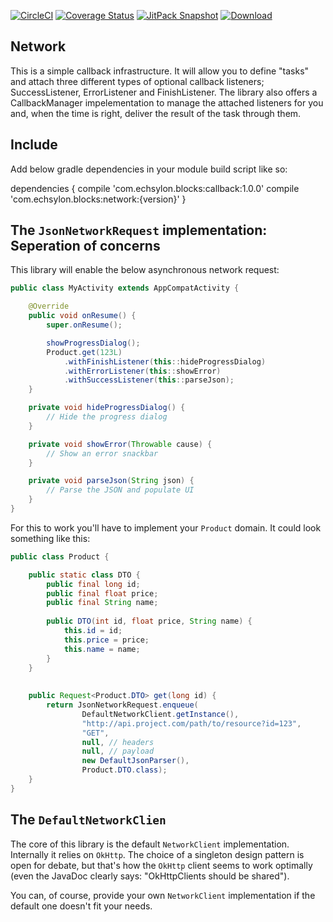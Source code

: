 [![CircleCI](https://circleci.com/gh/echsylon/blocks-network.svg?style=shield)](https://circleci.com/gh/echsylon/blocks-network) [![Coverage Status](https://coveralls.io/repos/github/echsylon/blocks-network/badge.svg)](https://coveralls.io/github/echsylon/blocks-network) [![JitPack Snapshot](https://jitpack.io/v/echsylon/blocks-network.svg)](https://jitpack.io/#echsylon/blocks-network) [![Download](https://api.bintray.com/packages/echsylon/maven/network/images/download.svg)](https://bintray.com/echsylon/maven/network/_latestVersion)

## Network
This is a simple callback infrastructure. It will allow you to define "tasks" and attach three different types of optional callback listeners; SuccessListener, ErrorListener and FinishListener. The library also offers a CallbackManager impelementation to manage the attached listeners for you and, when the time is right, deliver the result of the task through them.

## Include
Add below gradle dependencies in your module build script like so:

dependencies {
    compile 'com.echsylon.blocks:callback:1.0.0'
    compile 'com.echsylon.blocks:network:{version}'
}

## The `JsonNetworkRequest` implementation: Seperation of concerns

This library will enable the below asynchronous network request:

```java
public class MyActivity extends AppCompatActivity {

    @Override
    public void onResume() {
        super.onResume();

        showProgressDialog();
        Product.get(123L)
            .withFinishListener(this::hideProgressDialog)
            .withErrorListener(this::showError)
            .withSuccessListener(this::parseJson);
    }

    private void hideProgressDialog() {
        // Hide the progress dialog
    }

    private void showError(Throwable cause) {
        // Show an error snackbar
    }

    private void parseJson(String json) {
        // Parse the JSON and populate UI
    }
}
```

For this to work you'll have to implement your `Product` domain. It could look something like this:

```java
public class Product {

    public static class DTO {
        public final long id;
        public final float price;
        public final String name;
        
        public DTO(int id, float price, String name) {
            this.id = id;
            this.price = price;
            this.name = name;
        }
    }
    
    
    public Request<Product.DTO> get(long id) {
        return JsonNetworkRequest.enqueue(
                DefaultNetworkClient.getInstance(),
                "http://api.project.com/path/to/resource?id=123",
                "GET",
                null, // headers
                null, // payload
                new DefaultJsonParser(),
                Product.DTO.class);
    }
}
```

## The `DefaultNetworkClien`
The core of this library is the default `NetworkClient` implementation. Internally it relies on `OkHttp`. The choice of a singleton design pattern is open for debate, but that's how the `OkHttp` client seems to work optimally (even the JavaDoc clearly says: "OkHttpClients should be shared").

You can, of course, provide your own `NetworkClient` implementation if the default one doesn't fit your needs.
